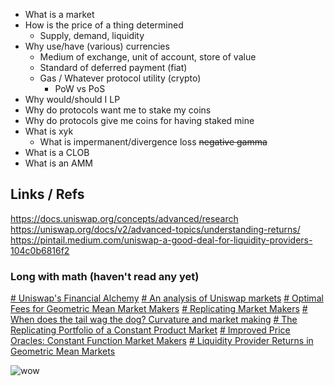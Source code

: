 - What is a market
- How is the price of a thing determined
	- Supply, demand, liquidity
- Why use/have (various) currencies
	- Medium of exchange, unit of account, store of value
	- Standard of deferred payment (fiat)
	- Gas / Whatever protocol utility (crypto)
		- PoW vs PoS
- Why would/should I LP
- Why do protocols want me to stake my coins
- Why do protocols give me coins for having staked mine
- What is xyk
	- What is impermanent/divergence loss ~~negative gamma~~
- What is a CLOB
- What is an AMM


## Links / Refs
https://docs.uniswap.org/concepts/advanced/research
https://uniswap.org/docs/v2/advanced-topics/understanding-returns/
https://pintail.medium.com/uniswap-a-good-deal-for-liquidity-providers-104c0b6816f2


### Long with math (haven't read any yet)
[# Uniswap's Financial Alchemy](https://research.paradigm.xyz/uniswaps-alchemy)
[# An analysis of Uniswap markets](https://arxiv.org/abs/1911.03380)
[# Optimal Fees for Geometric Mean Market Makers](https://arxiv.org/abs/2104.00446)
[# Replicating Market Makers](https://arxiv.org/abs/2103.14769)
[# When does the tail wag the dog? Curvature and market making](https://arxiv.org/pdf/2012.08040.pdf)
[# The Replicating Portfolio of a Constant Product Market](https://papers.ssrn.com/sol3/papers.cfm?abstract_id=3550601)
[# Improved Price Oracles: Constant Function Market Makers](https://arxiv.org/abs/2003.10001)
[# Liquidity Provider Returns in Geometric Mean Markets](https://arxiv.org/abs/2006.08806)

![wow](https://i.imgur.com/gHAunfy.png)